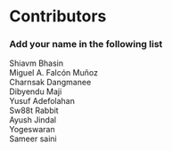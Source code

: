 
# Contributors

### Add your name in the following list


Shiavm Bhasin <br>
Miguel A. Falcón Muñoz <br>
Charnsak Dangmanee <br>
Dibyendu Maji <br> 
Yusuf Adefolahan <br> 
Sw88t Rabbit <br>
Ayush Jindal <br>
Yogeswaran<br>
Sameer saini<br>
